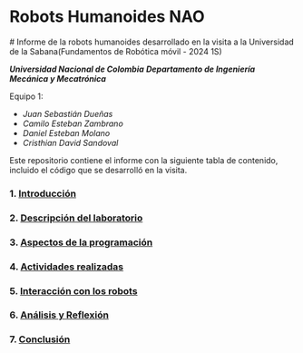 # Robots Humanoides NAO
﻿# Informe de la robots humanoides desarrollado en la visita a la Universidad de la Sabana(Fundamentos de Robótica móvil - 2024 1S)

***Universidad Nacional de Colombia***
***Departamento de Ingeniería Mecánica y Mecatrónica***

Equipo 1:

* *Juan Sebastián Dueñas*
* *Camilo Esteban Zambrano*
* *Daniel Esteban Molano*
* *Cristhian David Sandoval*
  
Este repositorio contiene el informe con la siguiente tabla de contenido, incluido el código que se desarrolló en la visita.



### 1. [Introducción](docs/1_introduccion.md)

### 2. [Descripción del laboratorio](docs/2_descripcion.md)

### 3. [Aspectos de la programación](docs/3_programacion.md)

### 4. [Actividades realizadas](docs/4_actividades.md)

### 5. [Interacción con los robots](docs/5_interaccion.md)

### 6. [Análisis y Reflexión](docs/6_analisis.md)

### 7. [Conclusión](docs/7_conclusion.md)


